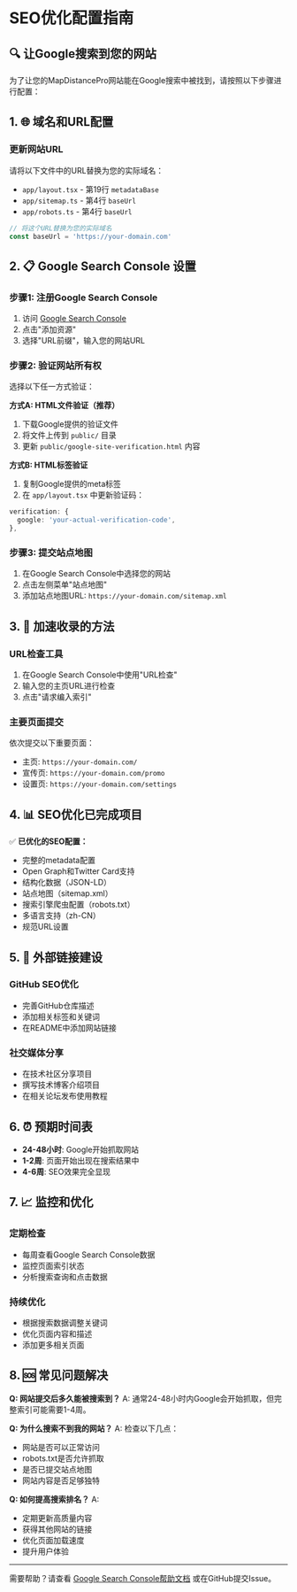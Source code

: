# SEO优化配置指南

## 🔍 让Google搜索到您的网站

为了让您的MapDistancePro网站能在Google搜索中被找到，请按照以下步骤进行配置：

## 1. 🌐 域名和URL配置

### 更新网站URL
请将以下文件中的URL替换为您的实际域名：

- `app/layout.tsx` - 第19行 `metadataBase`
- `app/sitemap.ts` - 第4行 `baseUrl`
- `app/robots.ts` - 第4行 `baseUrl`

```typescript
// 将这个URL替换为您的实际域名
const baseUrl = 'https://your-domain.com'
```

## 2. 📋 Google Search Console 设置

### 步骤1: 注册Google Search Console
1. 访问 [Google Search Console](https://search.google.com/search-console/)
2. 点击"添加资源"
3. 选择"URL前缀"，输入您的网站URL

### 步骤2: 验证网站所有权
选择以下任一方式验证：

**方式A: HTML文件验证（推荐）**
1. 下载Google提供的验证文件
2. 将文件上传到 `public/` 目录
3. 更新 `public/google-site-verification.html` 内容

**方式B: HTML标签验证**
1. 复制Google提供的meta标签
2. 在 `app/layout.tsx` 中更新验证码：
```typescript
verification: {
  google: 'your-actual-verification-code',
},
```

### 步骤3: 提交站点地图
1. 在Google Search Console中选择您的网站
2. 点击左侧菜单"站点地图"
3. 添加站点地图URL: `https://your-domain.com/sitemap.xml`

## 3. 🚀 加速收录的方法

### URL检查工具
1. 在Google Search Console中使用"URL检查"
2. 输入您的主页URL进行检查
3. 点击"请求编入索引"

### 主要页面提交
依次提交以下重要页面：
- 主页: `https://your-domain.com/`
- 宣传页: `https://your-domain.com/promo`
- 设置页: `https://your-domain.com/settings`

## 4. 📊 SEO优化已完成项目

✅ **已优化的SEO配置：**
- 完整的metadata配置
- Open Graph和Twitter Card支持
- 结构化数据（JSON-LD）
- 站点地图（sitemap.xml）
- 搜索引擎爬虫配置（robots.txt）
- 多语言支持（zh-CN）
- 规范URL设置

## 5. 🔗 外部链接建设

### GitHub SEO优化
- 完善GitHub仓库描述
- 添加相关标签和关键词
- 在README中添加网站链接

### 社交媒体分享
- 在技术社区分享项目
- 撰写技术博客介绍项目
- 在相关论坛发布使用教程

## 6. ⏰ 预期时间表

- **24-48小时**: Google开始抓取网站
- **1-2周**: 页面开始出现在搜索结果中
- **4-6周**: SEO效果完全显现

## 7. 📈 监控和优化

### 定期检查
- 每周查看Google Search Console数据
- 监控页面索引状态
- 分析搜索查询和点击数据

### 持续优化
- 根据搜索数据调整关键词
- 优化页面内容和描述
- 添加更多相关页面

## 8. 🆘 常见问题解决

**Q: 网站提交后多久能被搜索到？**
A: 通常24-48小时内Google会开始抓取，但完整索引可能需要1-4周。

**Q: 为什么搜索不到我的网站？**
A: 检查以下几点：
- 网站是否可以正常访问
- robots.txt是否允许抓取
- 是否已提交站点地图
- 网站内容是否足够独特

**Q: 如何提高搜索排名？**
A: 
- 定期更新高质量内容
- 获得其他网站的链接
- 优化页面加载速度
- 提升用户体验

---

需要帮助？请查看 [Google Search Console帮助文档](https://support.google.com/webmasters/) 或在GitHub提交Issue。
